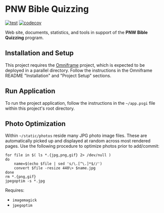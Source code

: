 # PNW Bible Quizzing

[![test](https://github.com/gryphonshafer/pnwquizzing/workflows/test/badge.svg)](https://github.com/gryphonshafer/pnwquizzing/actions?query=workflow%3Atest)
[![codecov](https://codecov.io/gh/gryphonshafer/pnwquizzing/graph/badge.svg)](https://codecov.io/gh/gryphonshafer/pnwquizzing)

Web site, documents, statistics, and tools in support of the **PNW Bible
Quizzing** program.

## Installation and Setup

This project requires the [Omniframe](https://github.com/gryphonshafer/omniframe)
project, which is expected to be deployed in a parallel directory. Follow the
instructions in the Omniframe README "Installation" and "Project Setup" sections.

## Run Application

To run the project application, follow the instructions in the `~/app.psgi`
file within this project's root directory.

## Photo Optimization

Within `~/static/photos` reside many JPG photo image files. These are
automatically picked up and displayed at random across most rendered pages.
Use the following procedure to optimize photos prior to add/commit:

    for file in $( ls *.{jpg,png,gif} 2> /dev/null )
    do
        name=$(echo $file | sed 's/\.[^\.]*$//')
        convert $file -resize 440\> $name.jpg
    done
    rm *.{png,gif}
    jpegoptim -s *.jpg

Requires:

- `imagemagick`
- `jpegoptim`
